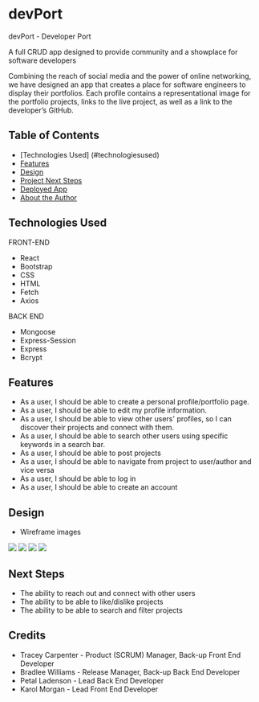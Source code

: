 # devPort

devPort - Developer Port 

A full CRUD app designed to provide community and a showplace for software developers



Combining the reach of social media and the power of online networking, we have designed an app that creates a place for software engineers to display their portfolios. Each profile contains a representational image for the portfolio projects, links to the live project, as well as a link to the developer’s GitHub.

## Table of Contents
* [Technologies Used] (#technologiesused)
* [Features](#features)
* [Design](#design)
* [Project Next Steps](#nextsteps)
* [Deployed App](#deployment)
* [About the Author](#author)

## <a name="technologiesused"></a>Technologies Used
FRONT-END
* React
* Bootstrap
* CSS
* HTML
* Fetch
* Axios

BACK END
* Mongoose
* Express-Session
* Express
* Bcrypt

## Features
* As a user, I should be able to create a personal profile/portfolio page.
* As a user, I should be able to edit my profile information.
* As a user, I should be able to view other users' profiles, so I can discover their projects and connect with them.
* As a user, I should be able to search other users using specific keywords in a search bar.
* As a user, I should be able to post projects
* As a user, I should be able to navigate from project to user/author and vice versa
* As a user, I should be able to log in
* As a user, I should be able to create an account

## Design
* Wireframe images
<img src="https://res.cloudinary.com/dzbkpvk1h/image/upload/v1704423705/SocDev1_un2ng9.png">
<img src="https://res.cloudinary.com/dzbkpvk1h/image/upload/v1704423727/SocDev2_vgh26l.png">
<img src="https://res.cloudinary.com/dzbkpvk1h/image/upload/v1704423727/SocDev3_e2ims6.png">
<img src="https://res.cloudinary.com/dzbkpvk1h/image/upload/v1704423728/SocDev4_ph5uho.png">

## Next Steps
* The ability to reach out and connect with other users
* The ability to be able to like/dislike projects
* The ability to be able to search and filter projects

## Credits
* Tracey Carpenter - Product (SCRUM) Manager, Back-up Front End Developer
* Bradlee Williams - Release Manager, Back-up Back End Developer
* Petal Ladenson - Lead Back End Developer
* Karol Morgan - Lead Front End Developer
